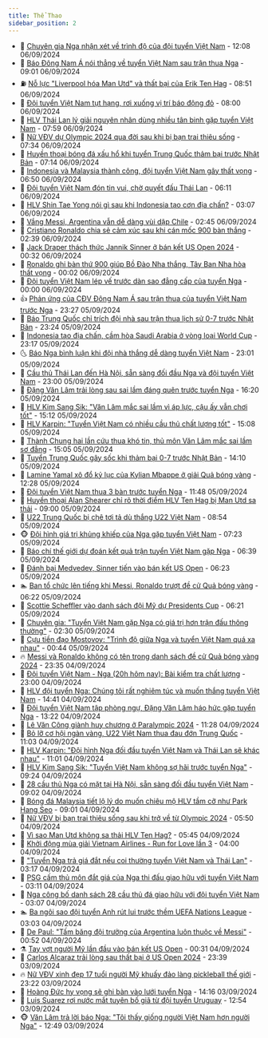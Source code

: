 ```yaml
---
title: Thể Thao
sidebar_position: 2
---
```


<!-- dantri-the-thao:START -->
- 🎡 [Chuyên gia Nga nhận xét về trình độ của đội tuyển Việt Nam](https://dantri.com.vn/the-thao/chuyen-gia-nga-nhan-xet-ve-trinh-do-cua-doi-tuyen-viet-nam-20240906190840670.htm) - 12:08 06/09/2024
- 💯 [Báo Đông Nam Á nói thẳng về tuyển Việt Nam sau trận thua Nga](https://dantri.com.vn/the-thao/bao-dong-nam-a-noi-thang-ve-tuyen-viet-nam-sau-tran-thua-nga-20240906135132936.htm) - 09:01 06/09/2024
- ⛽️ [Nỗ lực &quot;Liverpool hóa Man Utd&quot; và thất bại của Erik Ten Hag](https://dantri.com.vn/the-thao/no-luc-liverpool-hoa-man-utd-va-that-bai-cua-erik-ten-hag-20240905170838086.htm) - 08:51 06/09/2024
- 💃 [Đội tuyển Việt Nam tụt hạng, rơi xuống vị trí báo động đỏ](https://dantri.com.vn/the-thao/doi-tuyen-viet-nam-tut-hang-roi-xuong-vi-tri-bao-dong-do-20240906094029921.htm) - 08:00 06/09/2024
- 🌈 [HLV Thái Lan lý giải nguyên nhân dùng nhiều tân binh gặp tuyển Việt Nam](https://dantri.com.vn/the-thao/hlv-thai-lan-ly-giai-nguyen-nhan-dung-nhieu-tan-binh-gap-tuyen-viet-nam-20240906163057135.htm) - 07:59 06/09/2024
- 🦅 [Nữ VĐV dự Olympic 2024 qua đời sau khi bị bạn trai thiêu sống](https://dantri.com.vn/the-thao/nu-vdv-du-olympic-2024-qua-doi-sau-khi-bi-ban-trai-thieu-song-20240906132203747.htm) - 07:34 06/09/2024
- 🌝 [Huyền thoại bóng đá xấu hổ khi tuyển Trung Quốc thảm bại trước Nhật Bản](https://dantri.com.vn/the-thao/huyen-thoai-bong-da-xau-ho-khi-tuyen-trung-quoc-tham-bai-truoc-nhat-ban-20240906072334420.htm) - 07:14 06/09/2024
- 🚀 [Indonesia và Malaysia thành công, đội tuyển Việt Nam gây thất vọng](https://dantri.com.vn/the-thao/indonesia-va-malaysia-thanh-cong-doi-tuyen-viet-nam-gay-that-vong-20240906112555530.htm) - 06:50 06/09/2024
- 🎉 [Đội tuyển Việt Nam đón tin vui, chờ quyết đấu Thái Lan](https://dantri.com.vn/the-thao/doi-tuyen-viet-nam-don-tin-vui-cho-quyet-dau-thai-lan-20240906131125226.htm) - 06:11 06/09/2024
- 📝 [HLV Shin Tae Yong nói gì sau khi Indonesia tạo cơn địa chấn?](https://dantri.com.vn/the-thao/hlv-shin-tae-yong-noi-gi-sau-khi-indonesia-tao-con-dia-chan-20240906100708187.htm) - 03:07 06/09/2024
- 🦄 [Vắng Messi, Argentina vẫn dễ dàng vùi dập Chile](https://dantri.com.vn/the-thao/vang-messi-argentina-van-de-dang-vui-dap-chile-20240906094538915.htm) - 02:45 06/09/2024
- 🎉 [Cristiano Ronaldo chia sẻ cảm xúc sau khi cán mốc 900 bàn thắng](https://dantri.com.vn/the-thao/cristiano-ronaldo-chia-se-cam-xuc-sau-khi-can-moc-900-ban-thang-20240906101434928.htm) - 02:39 06/09/2024
- 💼 [Jack Draper thách thức Jannik Sinner ở bán kết US Open 2024](https://dantri.com.vn/the-thao/jack-draper-thach-thuc-jannik-sinner-o-ban-ket-us-open-2024-20240906090039967.htm) - 00:32 06/09/2024
- 🤡 [Ronaldo ghi bàn thứ 900 giúp Bồ Đào Nha thắng, Tây Ban Nha hòa thất vọng](https://dantri.com.vn/the-thao/ronaldo-ghi-ban-thu-900-giup-bo-dao-nha-thang-tay-ban-nha-hoa-that-vong-20240906064714207.htm) - 00:02 06/09/2024
- 🦆 [Đội tuyển Việt Nam lép vế trước dàn sao đẳng cấp của tuyển Nga](https://dantri.com.vn/the-thao/doi-tuyen-viet-nam-lep-ve-truoc-dan-sao-dang-cap-cua-tuyen-nga-20240906070539452.htm) - 00:00 06/09/2024
- 👍 [Phản ứng của CĐV Đông Nam Á sau trận thua của tuyển Việt Nam trước Nga](https://dantri.com.vn/the-thao/phan-ung-cua-cdv-dong-nam-a-sau-tran-thua-cua-tuyen-viet-nam-truoc-nga-20240906000430793.htm) - 23:27 05/09/2024
- 💼 [Báo Trung Quốc chỉ trích đội nhà sau trận thua lịch sử 0-7 trước Nhật Bản](https://dantri.com.vn/the-thao/bao-trung-quoc-chi-trich-doi-nha-sau-tran-thua-lich-su-0-7-truoc-nhat-ban-20240905231522268.htm) - 23:24 05/09/2024
- 🦒 [Indonesia tạo địa chấn, cầm hòa Saudi Arabia ở vòng loại World Cup](https://dantri.com.vn/the-thao/indonesia-tao-dia-chan-cam-hoa-saudi-arabia-o-vong-loai-world-cup-20240906040110662.htm) - 23:17 05/09/2024
- 🌜 [Báo Nga bình luận khi đội nhà thắng dễ dàng tuyển Việt Nam](https://dantri.com.vn/the-thao/bao-nga-binh-luan-khi-doi-nha-thang-de-dang-tuyen-viet-nam-20240906002237397.htm) - 23:01 05/09/2024
- 🦆 [Cầu thủ Thái Lan đến Hà Nội, sẵn sàng đối đầu Nga và đội tuyển Việt Nam](https://dantri.com.vn/the-thao/cau-thu-thai-lan-den-ha-noi-san-sang-doi-dau-nga-va-doi-tuyen-viet-nam-20240905224121489.htm) - 23:00 05/09/2024
- 💪 [Đặng Văn Lâm trải lòng sau sai lầm đáng quên trước tuyển Nga](https://dantri.com.vn/the-thao/dang-van-lam-trai-long-sau-sai-lam-dang-quen-truoc-tuyen-nga-20240905231912230.htm) - 16:20 05/09/2024
- 🧠 [HLV Kim Sang Sik: &quot;Văn Lâm mắc sai lầm vì áp lực, cậu ấy vẫn chơi tốt&quot;](https://dantri.com.vn/the-thao/hlv-kim-sang-sik-van-lam-mac-sai-lam-vi-ap-luc-cau-ay-van-choi-tot-20240905221157973.htm) - 15:12 05/09/2024
- 🦄 [HLV Karpin: &quot;Tuyển Việt Nam có nhiều cầu thủ chất lượng tốt&quot;](https://dantri.com.vn/the-thao/hlv-karpin-tuyen-viet-nam-co-nhieu-cau-thu-chat-luong-tot-20240905220808808.htm) - 15:08 05/09/2024
- 🥸 [Thành Chung hai lần cứu thua khó tin, thủ môn Văn Lâm mắc sai lầm sơ đẳng](https://dantri.com.vn/the-thao/thanh-chung-hai-lan-cuu-thua-kho-tin-thu-mon-van-lam-mac-sai-lam-so-dang-20240905220143777.htm) - 15:05 05/09/2024
- 🤠 [Tuyển Trung Quốc gây sốc khi thảm bại 0-7 trước Nhật Bản](https://dantri.com.vn/the-thao/tuyen-trung-quoc-gay-soc-khi-tham-bai-0-7-truoc-nhat-ban-20240905210947786.htm) - 14:10 05/09/2024
- 👺 [Lamine Yamal xô đổ kỷ lục của Kylian Mbappe ở giải Quả bóng vàng](https://dantri.com.vn/the-thao/lamine-yamal-xo-do-ky-luc-cua-kylian-mbappe-o-giai-qua-bong-vang-20240905160727481.htm) - 12:28 05/09/2024
- 📝 [Đội tuyển Việt Nam thua 3 bàn trước tuyển Nga](https://dantri.com.vn/the-thao/doi-tuyen-viet-nam-thua-3-ban-truoc-tuyen-nga-20240905184843365.htm) - 11:48 05/09/2024
- 🦆 [Huyền thoại Alan Shearer chỉ rõ thời điểm HLV Ten Hag bị Man Utd sa thải](https://dantri.com.vn/the-thao/huyen-thoai-alan-shearer-chi-ro-thoi-diem-hlv-ten-hag-bi-man-utd-sa-thai-20240905114415527.htm) - 09:00 05/09/2024
- 🥳 [U22 Trung Quốc bị chê tơi tả dù thắng U22 Việt Nam](https://dantri.com.vn/the-thao/u22-trung-quoc-bi-che-toi-ta-du-thang-u22-viet-nam-20240905155400624.htm) - 08:54 05/09/2024
- 🐵 [Đội hình giá trị khủng khiếp của Nga gặp tuyển Việt Nam](https://dantri.com.vn/the-thao/doi-hinh-gia-tri-khung-khiep-cua-nga-gap-tuyen-viet-nam-20240905142354915.htm) - 07:23 05/09/2024
- 🤩 [Báo chí thế giới dự đoán kết quả trận tuyển Việt Nam gặp Nga](https://dantri.com.vn/the-thao/bao-chi-the-gioi-du-doan-ket-qua-tran-tuyen-viet-nam-gap-nga-20240905113939904.htm) - 06:39 05/09/2024
- 🤠 [Đánh bại Medvedev, Sinner tiến vào bán kết US Open](https://dantri.com.vn/the-thao/danh-bai-medvedev-sinner-tien-vao-ban-ket-us-open-20240905132346546.htm) - 06:23 05/09/2024
- 🏊 [Ban tổ chức lên tiếng khi Messi, Ronaldo trượt đề cử Quả bóng vàng](https://dantri.com.vn/the-thao/ban-to-chuc-len-tieng-khi-messi-ronaldo-truot-de-cu-qua-bong-vang-20240905140839695.htm) - 06:22 05/09/2024
- 🗽 [Scottie Scheffler vào danh sách đội Mỹ dự Presidents Cup](https://dantri.com.vn/the-thao/scottie-scheffler-vao-danh-sach-doi-my-du-presidents-cup-20240905114053707.htm) - 06:21 05/09/2024
- 🚀 [Chuyên gia: &quot;Tuyển Việt Nam gặp Nga có giá trị hơn trận đấu thông thường&quot;](https://dantri.com.vn/the-thao/chuyen-gia-tuyen-viet-nam-gap-nga-co-gia-tri-hon-tran-dau-thong-thuong-20240904213722915.htm) - 02:30 05/09/2024
- 🎉 [Cựu tiền đạo Mostovoy: &quot;Trình độ giữa Nga và tuyển Việt Nam quá xa nhau&quot;](https://dantri.com.vn/the-thao/cuu-tien-dao-mostovoy-trinh-do-giua-nga-va-tuyen-viet-nam-qua-xa-nhau-20240904233804735.htm) - 00:44 05/09/2024
- 🔥 [Messi và Ronaldo không có tên trong danh sách đề cử Quả bóng vàng 2024](https://dantri.com.vn/the-thao/messi-va-ronaldo-khong-co-ten-trong-danh-sach-de-cu-qua-bong-vang-2024-20240905071510205.htm) - 23:35 04/09/2024
- 🎉 [Đội tuyển Việt Nam - Nga &lpar;20h hôm nay&rpar;: Bài kiểm tra chất lượng](https://dantri.com.vn/the-thao/doi-tuyen-viet-nam-nga-20h-hom-nay-bai-kiem-tra-chat-luong-20240904122515652.htm) - 23:00 04/09/2024
- 🎡 [HLV đội tuyển Nga: Chúng tôi rất nghiêm túc và muốn thắng tuyển Việt Nam](https://dantri.com.vn/the-thao/hlv-doi-tuyen-nga-chung-toi-rat-nghiem-tuc-va-muon-thang-tuyen-viet-nam-20240904211453783.htm) - 14:41 04/09/2024
- 🐻 [Đội tuyển Việt Nam tập phòng ngự, Đặng Văn Lâm háo hức gặp tuyển Nga](https://dantri.com.vn/the-thao/doi-tuyen-viet-nam-tap-phong-ngu-dang-van-lam-hao-huc-gap-tuyen-nga-20240904202125380.htm) - 13:22 04/09/2024
- 🌊 [Lê Văn Công giành huy chương ở Paralympic 2024](https://dantri.com.vn/the-thao/le-van-cong-gianh-huy-chuong-o-paralympic-2024-20240904184820900.htm) - 11:28 04/09/2024
- 💃 [Bỏ lỡ cơ hội ngàn vàng, U22 Việt Nam thua đau đớn Trung Quốc](https://dantri.com.vn/the-thao/bo-lo-co-hoi-ngan-vang-u22-viet-nam-thua-dau-don-trung-quoc-20240904180346700.htm) - 11:03 04/09/2024
- 🤔 [HLV Karpin: &quot;Đội hình Nga đối đầu tuyển Việt Nam và Thái Lan sẽ khác nhau&quot;](https://dantri.com.vn/the-thao/hlv-karpin-doi-hinh-nga-doi-dau-tuyen-viet-nam-va-thai-lan-se-khac-nhau-20240904203112392.htm) - 11:01 04/09/2024
- 🤭 [HLV Kim Sang Sik: &quot;Tuyển Việt Nam không sợ hãi trước tuyển Nga&quot;](https://dantri.com.vn/the-thao/hlv-kim-sang-sik-tuyen-viet-nam-khong-so-hai-truoc-tuyen-nga-20240904162354924.htm) - 09:24 04/09/2024
- 👹 [28 cầu thủ Nga có mặt tại Hà Nội, sẵn sàng đối đầu tuyển Việt Nam](https://dantri.com.vn/the-thao/28-cau-thu-nga-co-mat-tai-ha-noi-san-sang-doi-dau-tuyen-viet-nam-20240904155433495.htm) - 09:02 04/09/2024
- 🗽 [Bóng đá Malaysia tiết lộ lý do muốn chiêu mộ HLV tầm cỡ như Park Hang Seo](https://dantri.com.vn/the-thao/bong-da-malaysia-tiet-lo-ly-do-muon-chieu-mo-hlv-tam-co-nhu-park-hang-seo-20240904104351974.htm) - 09:01 04/09/2024
- 🥳 [Nữ VĐV bị bạn trai thiêu sống sau khi trở về từ Olympic 2024](https://dantri.com.vn/the-thao/nu-vdv-bi-ban-trai-thieu-song-sau-khi-tro-ve-tu-olympic-2024-20240904125029683.htm) - 05:50 04/09/2024
- 💃 [Vì sao Man Utd không sa thải HLV Ten Hag?](https://dantri.com.vn/the-thao/vi-sao-man-utd-khong-sa-thai-hlv-ten-hag-20240904122859105.htm) - 05:45 04/09/2024
- 🧰 [Khởi động mùa giải Vietnam Airlines - Run for Love lần 3](https://dantri.com.vn/the-thao/khoi-dong-mua-giai-vietnam-airlines-run-for-love-lan-3-20240904102008965.htm) - 04:00 04/09/2024
- 💪 [&quot;Tuyển Nga trả giá đắt nếu coi thường tuyển Việt Nam và Thái Lan&quot;](https://dantri.com.vn/the-thao/tuyen-nga-tra-gia-dat-neu-coi-thuong-tuyen-viet-nam-va-thai-lan-20240904094738571.htm) - 03:17 04/09/2024
- 🚀 [PSG cấm thủ môn đắt giá của Nga thi đấu giao hữu với tuyển Việt Nam](https://dantri.com.vn/the-thao/psg-cam-thu-mon-dat-gia-cua-nga-thi-dau-giao-huu-voi-tuyen-viet-nam-20240904095725965.htm) - 03:11 04/09/2024
- 🤠 [Nga công bố danh sách 28 cầu thủ đá giao hữu với đội tuyển Việt Nam](https://dantri.com.vn/the-thao/nga-cong-bo-danh-sach-28-cau-thu-da-giao-huu-voi-doi-tuyen-viet-nam-20240904085515243.htm) - 03:07 04/09/2024
- 🏊 [Ba ngôi sao đội tuyển Anh rút lui trước thềm UEFA Nations League](https://dantri.com.vn/the-thao/ba-ngoi-sao-doi-tuyen-anh-rut-lui-truoc-them-uefa-nations-league-20240904092352838.htm) - 03:03 04/09/2024
- 🦄 [De Paul: &quot;Tấm băng đội trưởng của Argentina luôn thuộc về Messi&quot;](https://dantri.com.vn/the-thao/de-paul-tam-bang-doi-truong-cua-argentina-luon-thuoc-ve-messi-20240904074446950.htm) - 00:52 04/09/2024
- ⚗️ [Tay vợt người Mỹ lần đầu vào bán kết US Open](https://dantri.com.vn/the-thao/tay-vot-nguoi-my-lan-dau-vao-ban-ket-us-open-20240904073120450.htm) - 00:31 04/09/2024
- 🥷 [Carlos Alcaraz trải lòng sau thất bại ở US Open 2024](https://dantri.com.vn/the-thao/carlos-alcaraz-trai-long-sau-that-bai-o-us-open-2024-20240904063754686.htm) - 23:39 03/09/2024
- 🔥 [Nữ VĐV xinh đẹp 17 tuổi người Mỹ khuấy đảo làng pickleball thế giới](https://dantri.com.vn/the-thao/nu-vdv-xinh-dep-17-tuoi-nguoi-my-khuay-dao-lang-pickleball-the-gioi-20240903230424141.htm) - 23:22 03/09/2024
- 🦅 [Hoàng Đức hy vọng sẽ ghi bàn vào lưới tuyển Nga](https://dantri.com.vn/the-thao/hoang-duc-hy-vong-se-ghi-ban-vao-luoi-tuyen-nga-20240903210554954.htm) - 14:16 03/09/2024
- 🌝 [Luis Suarez rơi nước mắt tuyên bố giã từ đội tuyển Uruguay](https://dantri.com.vn/the-thao/luis-suarez-roi-nuoc-mat-tuyen-bo-gia-tu-doi-tuyen-uruguay-20240903194553268.htm) - 12:54 03/09/2024
- 🐵 [Văn Lâm trả lời báo Nga: &quot;Tôi thấy giống người Việt Nam hơn người Nga&quot;](https://dantri.com.vn/the-thao/van-lam-tra-loi-bao-nga-toi-thay-giong-nguoi-viet-nam-hon-nguoi-nga-20240903194927198.htm) - 12:49 03/09/2024<!-- dantri-the-thao:END -->
